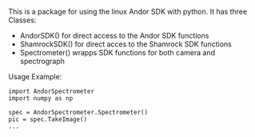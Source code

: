 This is a package for using the linux Andor SDK with python.
It has three Classes:
* AndorSDK() for direct access to the Andor SDK functions
* ShamrockSDK() for direct acces to the Shamrock SDK functions
* Spectrometer() wrapps SDK functions for both camera and spectrograph

Usage Example:
```
import AndorSpectrometer
import numpy as np

spec = AndorSpectrometer.Spectrometer()
pic = spec.TakeImage()
...

```